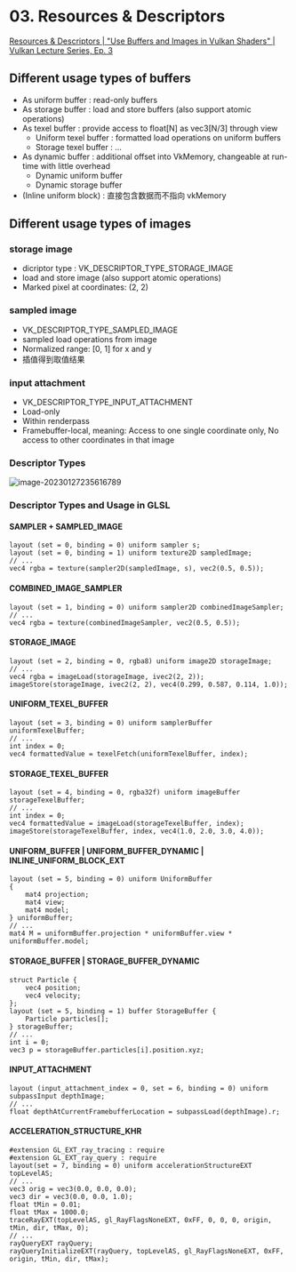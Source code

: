 # 03. Resources & Descriptors

[Resources & Descriptors | "Use Buffers and Images in Vulkan Shaders" | Vulkan Lecture Series, Ep. 3](https://www.youtube.com/watch?v=5VBVWCg7riQ&list=PLmIqTlJ6KsE1Jx5HV4sd2jOe3V1KMHHgn&index=3)

## Different usage types of buffers 

- As uniform buffer : read-only buffers
- As storage buffer : load and store buffers (also support atomic operations)
- As texel buffer :  provide access to float[N] as vec3[N/3] through view
  - Uniform texel buffer : formatted load operations on uniform buffers
  - Storage texel buffer : ...
- As dynamic buffer : additional offset into VkMemory, changeable at run-time with little overhead
  - Dynamic uniform buffer 
  - Dynamic storage buffer 
- (Inline uniform block) : 直接包含数据而不指向 vkMemory

## Different usage types of images

### storage image 

- dicriptor type : VK_DESCRIPTOR_TYPE_STORAGE_IMAGE
- load and store image (also support atomic operations)
- Marked pixel at coordinates: (2, 2)

### sampled image 

- VK_DESCRIPTOR_TYPE_SAMPLED_IMAGE
- sampled load operations from image
- Normalized range: [0, 1] for x and y
- 插值得到取值结果

### input attachment

- VK_DESCRIPTOR_TYPE_INPUT_ATTACHMENT
- Load-only
- Within renderpass
- Framebuffer-local, meaning: Access to one single coordinate only, No access to other coordinates in that image

### Descriptor Types

![image-20230127235616789](https://image-1253155090.cos.ap-nanjing.myqcloud.com/202301272356852.png)

### Descriptor Types and Usage in GLSL

#### SAMPLER + SAMPLED_IMAGE

```
layout (set = 0, binding = 0) uniform sampler s;
layout (set = 0, binding = 1) uniform texture2D sampledImage;
// ...
vec4 rgba = texture(sampler2D(sampledImage, s), vec2(0.5, 0.5));
```

#### COMBINED_IMAGE_SAMPLER

```
layout (set = 1, binding = 0) uniform sampler2D combinedImageSampler;
// ...
vec4 rgba = texture(combinedImageSampler, vec2(0.5, 0.5));
```

#### STORAGE_IMAGE

```
layout (set = 2, binding = 0, rgba8) uniform image2D storageImage;
// ...
vec4 rgba = imageLoad(storageImage, ivec2(2, 2));
imageStore(storageImage, ivec2(2, 2), vec4(0.299, 0.587, 0.114, 1.0));
```

#### UNIFORM_TEXEL_BUFFER

```
layout (set = 3, binding = 0) uniform samplerBuffer uniformTexelBuffer;
// ...
int index = 0;
vec4 formattedValue = texelFetch(uniformTexelBuffer, index);
```

#### STORAGE_TEXEL_BUFFER

```
layout (set = 4, binding = 0, rgba32f) uniform imageBuffer storageTexelBuffer;
// ...
int index = 0;
vec4 formattedValue = imageLoad(storageTexelBuffer, index);
imageStore(storageTexelBuffer, index, vec4(1.0, 2.0, 3.0, 4.0));
```

#### UNIFORM_BUFFER | UNIFORM_BUFFER_DYNAMIC | INLINE_UNIFORM_BLOCK_EXT

```
layout (set = 5, binding = 0) uniform UniformBuffer
{
	mat4 projection;
	mat4 view;
	mat4 model;
} uniformBuffer;
// ...
mat4 M = uniformBuffer.projection * uniformBuffer.view * uniformBuffer.model;
```

#### STORAGE_BUFFER | STORAGE_BUFFER_DYNAMIC

```
struct Particle {
	vec4 position;
	vec4 velocity;
};
layout (set = 5, binding = 1) buffer StorageBuffer {
	Particle particles[];
} storageBuffer;
// ...
int i = 0;
vec3 p = storageBuffer.particles[i].position.xyz;
```

#### INPUT_ATTACHMENT

```
layout (input_attachment_index = 0, set = 6, binding = 0) uniform subpassInput depthImage;
// ...
float depthAtCurrentFramebufferLocation = subpassLoad(depthImage).r;
```

#### ACCELERATION_STRUCTURE_KHR

```
#extension GL_EXT_ray_tracing : require
#extension GL_EXT_ray_query : require
layout(set = 7, binding = 0) uniform accelerationStructureEXT topLevelAS;
// ...
vec3 orig = vec3(0.0, 0.0, 0.0);
vec3 dir = vec3(0.0, 0.0, 1.0);
float tMin = 0.01;
float tMax = 1000.0;
traceRayEXT(topLevelAS, gl_RayFlagsNoneEXT, 0xFF, 0, 0, 0, origin, tMin, dir, tMax, 0);
// ...
rayQueryEXT rayQuery;
rayQueryInitializeEXT(rayQuery, topLevelAS, gl_RayFlagsNoneEXT, 0xFF, origin, tMin, dir, tMax);
```

